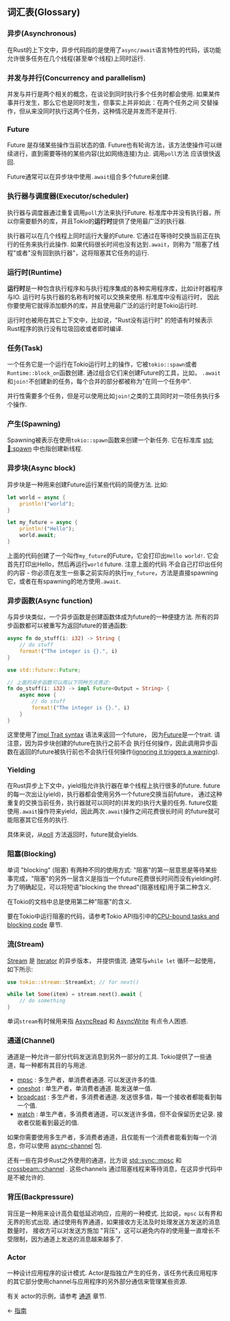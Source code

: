 ## 词汇表(Glossary)
### 异步(Asynchronous)
在Rust的上下文中，异步代码指的是使用了`async/await`语言特性的代码，该功能允许很多任务在几个线程(甚至单个线程)上同时运行.

### 并发与并行(Concurrency and parallelism)
并发与并行是两个相关的概念，在谈论到同时执行多个任务时都会使用. 如果某件事并行发生，那么它也是同时发生，但事实上并非如此：在两个任务之间
交替操作，但从来没同时执行这两个任务，这种情况是并发而不是并行.

### Future
Future 是存储某些操作当前状态的值. Future也有轮询方法，该方法使操作可以继续进行，直到需要等待的某些内容(比如网络连接)为止. 调用`poll`方法
应该很快返回.

Future通常可以在异步块中使用`.await`组合多个future来创建.

### 执行器与调度器(Executor/scheduler)
执行器与调度器通过重复调用`poll`方法来执行Future. 标准库中并没有执行器，所以你需要额外的库，并且Tokio的**运行时**提供了使用最广泛的执行器.

执行器可以在几个线程上同时运行大量的Future. 它通过在等待时交换当前正在执行的任务来执行此操作. 如果代码很长时间也没有达到`.await`，则称为
"阻塞了线程"或者"没有回到执行器"，这将阻塞其它任务的运行.

### 运行时(Runtime)
**运行时**是一种包含执行程序和与执行程序集成的各种实用程序库，比如计时器程序与IO. 运行时与执行器的名称有时候可以交换来使用. 标准库中没有运行时，
因此你要使用它就得添加额外的库，并且使用最广泛的运行时是Tokio运行时.

运行时也被用在其它上下文中，比如说，"Rust没有运行时" 的短语有时候表示Rust程序的执行没有垃圾回收或者即时编译.

### 任务(Task)
一个任务它是一个运行在Tokio运行时上的操作，它被`tokio::spawn`或者`Runtime::block_on`函数创建. 通过组合它们来创建Future的工具，比如，
`.await`和`join!`不创建新的任务，每个合并的部分都被称为"在同一个任务中".

并行性需要多个任务，但是可以使用比如`join!`之类的工具同时对一项任务执行多个操作.

### 产生(Spawning)
Spawning被表示在使用`tokio::spawn`函数来创建一个新任务. 它在标准库 [std::thread::spawn](https://doc.rust-lang.org/stable/std/thread/fn.spawn.html) 中也指创建新线程.

### 异步块(Async block)
异步块是一种用来创建Future运行某些代码的简便方法. 比如:

```rust
let world = async {
    println!("world");
}

let my_future = async {
    println!("Hello");
    world.await;
}
```

上面的代码创建了一个叫作`my_future`的Future，它会打印出`Hello world!`. 它会首先打印出Hello，然后再运行`world` future. 注意上面的代码
不会自己打印出任何的内容 - 你必须在发生一些事之前实际的执行`my_future`，方法是直接spawning它，或者在有spawning的地方使用`.await`.

### 异步函数(Async function)
与异步块类似，一个异步函数是创建函数体成为future的一种便捷方法. 所有的异步函数都可以被重写为返回future的普通函数:

```rust
async fn do_stuff(i: i32) -> String {
    // do stuff
    format!("The integer is {}.", i)
}
```

```rust
use std::future::Future;

// 上面的异步函数可以用以下同种方式表述:
fn do_stuff(i: i32) -> impl Future<Output = String> {
    async move {
        // do stuff
        format!("The integer is {}.", i)
    }
}
```

这里使用了[impl Trait syntax](https://doc.rust-lang.org/book/ch10-02-traits.html#returning-types-that-implement-traits) 语法来返回一个future，
因为[Future](https://doc.rust-lang.org/stable/std/future/trait.Future.html)是一个trait. 请注意，因为异步块创建的future在执行之前不会
执行任何操作，因此调用异步函数在返回的future被执行前也不会执行任何操作([ignoring it triggers a warning](https://play.rust-lang.org/?version=stable&mode=debug&edition=2018&gist=4faf44e08b4a3bb1269a7985460f1923)).

### Yielding
在Rust异步上下文中，yield指允许执行器在单个线程上执行很多的future. future的每一次出让(yield)，执行器都会使用另外一个future交换当前future，
通过这种重复的交换当前任务，执行器就可以同时的(并发的)执行大量的任务. future仅能使用`.await`操作符来yield，因此两次`.await`操作之间花费很长时间
的future就可能阻塞其它任务的执行.

具体来说，从[poll](https://doc.rust-lang.org/stable/std/future/trait.Future.html#method.poll) 方法返回时，future就会yields.

### 阻塞(Blocking)
单词 "blocking" (阻塞) 有两种不同的使用方式: "阻塞"的第一层意思是等待某些事完成，"阻塞"的另外一层含义是指当一个future花费很长时间而没有yielding时.
为了明确起见，可以将短语"blocking the thread"(阻塞线程)用于第二种含义.

在Tokio的文档中总是使用第二种"阻塞"的含义.

要在Tokio中运行阻塞的代码，请参考Tokio API指引中的[CPU-bound tasks and blocking code](https://docs.rs/tokio/0.3/tokio/#cpu-bound-tasks-and-blocking-code) 章节.

### 流(Stream)
[Stream](https://docs.rs/tokio/0.3/tokio/stream/trait.Stream.html) 是 [Iterator](https://doc.rust-lang.org/stable/std/iter/trait.Iterator.html) 的异步版本，
并提供值流. 通常与`while let` 循环一起使用，如下所示:

```rust
use tokio::stream::StreamExt; // for next()

while let Some(item) = stream.next().await {
    // do something
}
```

单词`stream`有时候用来指 [AsyncRead](https://docs.rs/tokio/0.3/tokio/io/trait.AsyncRead.html) 和 [AsyncWrite](https://docs.rs/tokio/0.3/tokio/io/trait.AsyncWrite.html) 有点令人困惑.

### 通道(Channel)
通道是一种允许一部分代码发送消息到另外一部分的工具. Tokio提供了一些通道，每一种都有其目的与用途.

* [mpsc](https://docs.rs/tokio/0.3/tokio/sync/mpsc/index.html) : 多生产者，单消费者通道. 可以发送许多的值.
* [oneshot](https://docs.rs/tokio/0.3/tokio/sync/oneshot/index.html) : 单生产者，单消费者通道. 能发送单一值.
* [broadcast](https://docs.rs/tokio/0.3/tokio/sync/broadcast/index.html) : 多生产者，多消费者通道. 发送很多值，每一个接收者都能看到每一个值.
* [watch](https://docs.rs/tokio/0.3/tokio/sync/watch/index.html) : 单生产者，多消费者通道，可以发送许多值，但不会保留历史记录. 接收者仅能看到最近的值.

如果你需要使用多生产者，多消费者通道，且仅能有一个消费者能看到每一个消息，你可以使用 [async-channel](https://docs.rs/async-channel/) 包.

还有一些在异步Rust之外使用的通道，比方说 [std::sync::mpsc](https://doc.rust-lang.org/stable/std/sync/mpsc/index.html) 和 [crossbeam::channel](https://docs.rs/crossbeam/latest/crossbeam/channel/index.html) .
这些channels 通过阻塞线程来等待消息，在这异步代码中是不被允许的.

### 背压(Backpressure)
背压是一种用来设计高负载低延迟响应，应用的一种模式. 比如说，`mpsc` 以有界和无界的形式出现. 通过使用有界通道，如果接收方无法及时处理发送方发送的消息数量时，
接收方可以对发送方施加 "背压"，这可以避免内存的使用量一直增长不受限制，因为通道上发送的消息越来越多了.

### Actor
一种设计应用程序的设计模式. Actor是指独立产生的任务，该任务代表应用程序的其它部分使用channel与应用程序的另外部分通信来管理某些资源.

有关 actor的示例，请参考 [通道](Channels.md) 章节.

&larr; [指南](../README.md)